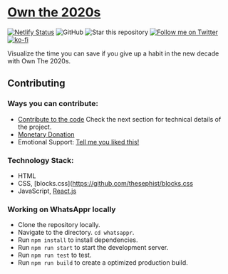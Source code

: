# [Own the 2020s](https://own2020s.com)
[![Netlify Status](https://api.netlify.com/api/v1/badges/0d53ba7f-ce39-4aa0-a218-85fbf9502b37/deploy-status)](https://app.netlify.com/sites/own2020s/deploys)
![GitHub](https://img.shields.io/github/license/recurshawn/Own-the-2020s?label=License&style=flat-square)
![Star this repository](https://img.shields.io/github/stars/recurshawn/Own-the-2020s?style=social)
[![Follow me on Twitter](https://img.shields.io/twitter/follow/incept_shawn?style=social)](https://twitter.com/incept_shawn)
[![ko-fi](https://www.ko-fi.com/img/githubbutton_sm.svg)](https://ko-fi.com/recurshawn)

Visualize the time you can save if you give up a habit in the new decade with Own The 2020s.

## Contributing

### Ways you can contribute: ###
- [Contribute to the code](https://github.com/recurshawn/Own-the-2020s) Check the next section for technical details of the project.
- [Monetary Donation](https://ko-fi.com/recurshawn)
- Emotional Support: [Tell me you liked this!](https://twitter.com/Incept_shawn)

### Technology Stack: ###
- HTML
- CSS, [blocks.css](https://github.com/thesephist/blocks.css
- JavaScript, [React.js](https://reactjs.org/)

### Working on WhatsAppr locally ###
- Clone the repository locally. 
- Navigate to the directory. `cd whatsappr`.
- Run `npm install` to install dependencies.
- Run `npm run start` to start the development server.
- Run `npm run test` to test.
- Run `npm run build` to create a optimized production build.
